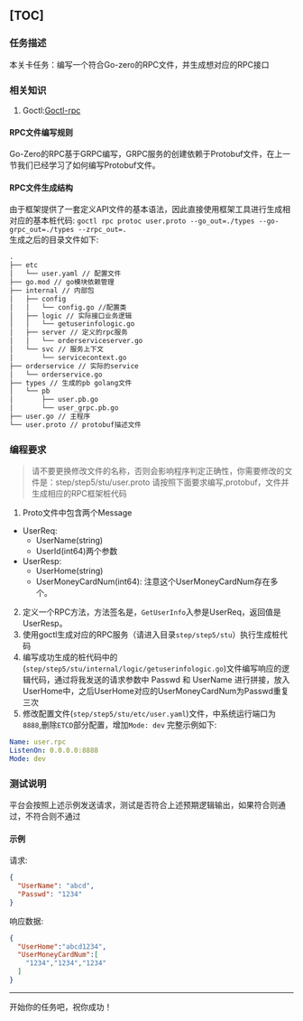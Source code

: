 [TOC]
---
### 任务描述
本关卡任务：编写一个符合Go-zero的RPC文件，并生成想对应的RPC接口

### 相关知识
1. Goctl:[Goctl-rpc](https://go-zero.dev/cn/docs/advance/rpc-call/)

#### RPC文件编写规则
Go-Zero的RPC基于GRPC编写，GRPC服务的创建依赖于Protobuf文件，在上一节我们已经学习了如何编写Protobuf文件。

#### RPC文件生成结构
由于框架提供了一套定义API文件的基本语法，因此直接使用框架工具进行生成相对应的基本桩代码: `goctl rpc protoc user.proto --go_out=./types --go-grpc_out=./types --zrpc_out=.`<br>
生成之后的目录文件如下:
```txt
.
├── etc
│   └── user.yaml // 配置文件
├── go.mod // go模块依赖管理
├── internal // 内部包
│   ├── config
│   │   └── config.go //配置类
│   ├── logic // 实际接口业务逻辑
│   │   └── getuserinfologic.go
│   ├── server // 定义的rpc服务
│   │   └── orderserviceserver.go
│   └── svc // 服务上下文
│       └── servicecontext.go
├── orderservice // 实际的service
│   └── orderservice.go
├── types // 生成的pb golang文件
│   └── pb
│       ├── user.pb.go
│       └── user_grpc.pb.go
├── user.go // 主程序
└── user.proto // protobuf描述文件
```

### 编程要求
> 请不要更换修改文件的名称，否则会影响程序判定正确性，你需要修改的文件是：step/step5/stu/user.proto
请按照下面要求编写,protobuf，文件并生成相应的RPC框架桩代码
1. Proto文件中包含两个Message
- UserReq:
    - UserName(string)
    - UserId(int64)两个参数
- UserResp:
    - UserHome(string)
    - UserMoneyCardNum(int64): 注意这个UserMoneyCardNum存在多个。
2. 定义一个RPC方法，方法签名是，`GetUserInfo`入参是UserReq，返回值是UserResp。
3. 使用goctl生成对应的RPC服务（请进入目录`step/step5/stu`）执行生成桩代码
4. 编写成功生成的桩代码中的(`step/step5/stu/internal/logic/getuserinfologic.go`)文件编写响应的逻辑代码，通过将我发送的请求参数中
Passwd 和 UserName 进行拼接，放入UserHome中，之后UserHome对应的UserMoneyCardNum为Passwd重复三次
5. 修改配置文件(`step/step5/stu/etc/user.yaml`)文件，中系统运行端口为`8888`,删除`ETCD`部分配置，增加`Mode: dev`
完整示例如下:
```yaml
Name: user.rpc
ListenOn: 0.0.0.0:8888
Mode: dev
```
### 测试说明
平台会按照上述示例发送请求，测试是否符合上述预期逻辑输出，如果符合则通过，不符合则不通过
#### 示例
请求:
```json
{
  "UserName": "abcd",
  "Passwd": "1234"
}
```
响应数据:
```json
{
  "UserHome":"abcd1234",
  "UserMoneyCardNum":[
    "1234","1234","1234"
  ]
}
```
---
开始你的任务吧，祝你成功！